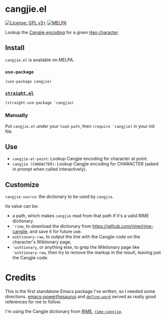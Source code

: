 # cangjie.el
[![License: GPL v3+](https://img.shields.io/badge/License-GPL%20v3+-blue.svg)](https://www.gnu.org/licenses/gpl-3.0)
[![MELPA](https://melpa.org/packages/cangjie-badge.svg)](https://melpa.org/#/cangjie)

Lookup the [Cangjie encoding](https://en.wikipedia.org/wiki/Cangjie_input_method) for a given [Han character](https://en.wikipedia.org/wiki/Chinese_characters).

## Install

`cangjie.el` is available on MELPA.

### `use-package`

```elisp
(use-package cangjie)
```

### [`straight.el`](https://github.com/raxod502/straight.el)

```elisp
(straight-use-package 'cangjie)
```

### Manually

Put `cangjie.el` under your `load-path`, then `(require 'cangjie)` in your init file.

## Use

- `cangjie-at-point`: Lookup Cangjie encoding for character at point.
- `cangjie (CHARACTER)`: Lookup Cangjie encoding for CHARACTER (asked in prompt when called interactively).

## Customize

`cangjie-source`: the dictionary to be used by `cangjie`.

Its value can be:

- a path,
  which makes `cangjie` read from that path if it's a valid RIME dictionary.
- `'rime`,
  to download the dictionary from <https://github.com/rime/rime-cangjie>,
  and save it for future use.
- `wiktionary-raw`,
  to output the line with the Cangjie code on the character's Wiktionary page,
- `'wiktionary`, or anything else,
  to grep the Wiktionary page like `'wiktionary-raw`, then try to remove the
  markup in the result, leaving just the Cangjie code.

# Credits

This is the first standalone Emacs package I've written, so I needed some directions.
[emacs-powerthesaurus](https://github.com/SavchenkoValeriy/emacs-powerthesaurus) and
[`define-word`](https://github.com/abo-abo/define-word) served as really good references
for me to follow.

I'm using the Cangjie dictionary from [RIME](//rime.im), [`rime-cangjie`](https://github.com/rime/rime-cangjie).
